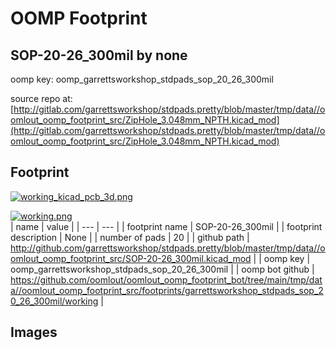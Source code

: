 # OOMP Footprint  
## SOP-20-26_300mil  by none  
  
oomp key: oomp_garrettsworkshop_stdpads_sop_20_26_300mil  
  
source repo at: [http://gitlab.com/garrettsworkshop/stdpads.pretty/blob/master/tmp/data//oomlout_oomp_footprint_src/ZipHole_3.048mm_NPTH.kicad_mod](http://gitlab.com/garrettsworkshop/stdpads.pretty/blob/master/tmp/data//oomlout_oomp_footprint_src/ZipHole_3.048mm_NPTH.kicad_mod)  
## Footprint  
  
[![working_kicad_pcb_3d.png](working_kicad_pcb_3d_600.png)](working_kicad_pcb_3d.png)  
  
[![working.png](working_600.png)](working.png)  
| name | value | 
| --- | --- | 
| footprint name | SOP-20-26_300mil | 
| footprint description | None | 
| number of pads | 20 | 
| github path | http://github.com/garrettsworkshop/stdpads.pretty/blob/master/tmp/data//oomlout_oomp_footprint_src/SOP-20-26_300mil.kicad_mod | 
| oomp key | oomp_garrettsworkshop_stdpads_sop_20_26_300mil | 
| oomp bot github | https://github.com/oomlout/oomlout_oomp_footprint_bot/tree/main/tmp/data//oomlout_oomp_footprint_src/footprints/garrettsworkshop_stdpads_sop_20_26_300mil/working | 
## Images  
